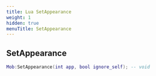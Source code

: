 ```yaml
---
title: Lua SetAppearance
weight: 1
hidden: true
menuTitle: SetAppearance
---
```

## SetAppearance
```lua
Mob:SetAppearance(int app, bool ignore_self); -- void
```